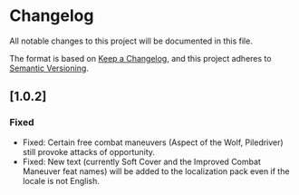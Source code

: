 ﻿# Changelog
All notable changes to this project will be documented in this file.

The format is based on [Keep a Changelog](https://keepachangelog.com/en/1.0.0/),
and this project adheres to [Semantic Versioning](https://semver.org/spec/v2.0.0.html).

## [1.0.2]

### Fixed
- Fixed: Certain free combat maneuvers (Aspect of the Wolf, Piledriver) still provoke attacks of opportunity.
- Fixed: New text (currently Soft Cover and the Improved Combat Maneuver feat names) will be added to the localization pack even if the locale is not English.